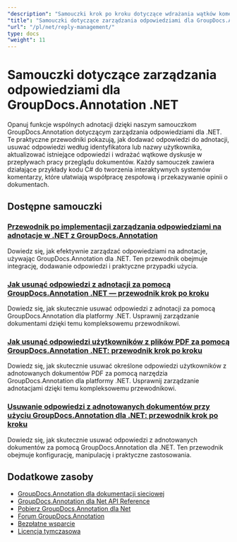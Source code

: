 ```yaml
---
"description": "Samouczki krok po kroku dotyczące wdrażania wątków komentarzy, odpowiedzi i dyskusji grupowych za pomocą GroupDocs.Annotation dla platformy .NET."
"title": "Samouczki dotyczące zarządzania odpowiedziami dla GroupDocs.Annotation .NET"
"url": "/pl/net/reply-management/"
type: docs
"weight": 11
---
```


# Samouczki dotyczące zarządzania odpowiedziami dla GroupDocs.Annotation .NET

Opanuj funkcje wspólnych adnotacji dzięki naszym samouczkom GroupDocs.Annotation dotyczącym zarządzania odpowiedziami dla .NET. Te praktyczne przewodniki pokazują, jak dodawać odpowiedzi do adnotacji, usuwać odpowiedzi według identyfikatora lub nazwy użytkownika, aktualizować istniejące odpowiedzi i wdrażać wątkowe dyskusje w przepływach pracy przeglądu dokumentów. Każdy samouczek zawiera działające przykłady kodu C# do tworzenia interaktywnych systemów komentarzy, które ułatwiają współpracę zespołową i przekazywanie opinii o dokumentach.

## Dostępne samouczki

### [Przewodnik po implementacji zarządzania odpowiedziami na adnotacje w .NET z GroupDocs.Annotation](./groupdocs-annotation-net-reply-management-guide/)
Dowiedz się, jak efektywnie zarządzać odpowiedziami na adnotacje, używając GroupDocs.Annotation dla .NET. Ten przewodnik obejmuje integrację, dodawanie odpowiedzi i praktyczne przypadki użycia.

### [Jak usunąć odpowiedzi z adnotacji za pomocą GroupDocs.Annotation .NET — przewodnik krok po kroku](./remove-replies-groupdocs-annotation-net-guide/)
Dowiedz się, jak skutecznie usuwać odpowiedzi z adnotacji za pomocą GroupDocs.Annotation dla platformy .NET. Usprawnij zarządzanie dokumentami dzięki temu kompleksowemu przewodnikowi.

### [Jak usunąć odpowiedzi użytkowników z plików PDF za pomocą GroupDocs.Annotation .NET: przewodnik krok po kroku](./remove-user-replies-groupdocs-annotation-net/)
Dowiedz się, jak skutecznie usuwać określone odpowiedzi użytkowników z adnotowanych dokumentów PDF za pomocą narzędzia GroupDocs.Annotation dla platformy .NET. Usprawnij zarządzanie adnotacjami dzięki temu kompleksowemu przewodnikowi.

### [Usuwanie odpowiedzi z adnotowanych dokumentów przy użyciu GroupDocs.Annotation dla .NET: przewodnik krok po kroku](./remove-replies-groupdocs-annotation-net/)
Dowiedz się, jak skutecznie usuwać odpowiedzi z adnotowanych dokumentów za pomocą GroupDocs.Annotation dla .NET. Ten przewodnik obejmuje konfigurację, manipulację i praktyczne zastosowania.

## Dodatkowe zasoby

- [GroupDocs.Annotation dla dokumentacji sieciowej](https://docs.groupdocs.com/annotation/net/)
- [GroupDocs.Annotation dla Net API Reference](https://reference.groupdocs.com/annotation/net/)
- [Pobierz GroupDocs.Annotation dla Net](https://releases.groupdocs.com/annotation/net/)
- [Forum GroupDocs.Annotation](https://forum.groupdocs.com/c/annotation)
- [Bezpłatne wsparcie](https://forum.groupdocs.com/)
- [Licencja tymczasowa](https://purchase.groupdocs.com/temporary-license/)